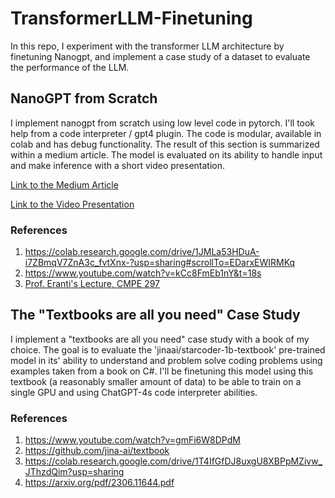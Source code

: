 # TransformerLLM-Finetuning

In this repo, I experiment with the transformer LLM architecture by finetuning Nanogpt, and implement a case study of a dataset to evaluate the performance of the LLM.
 

## NanoGPT from Scratch
I implement nanogpt from scratch using low level code in pytorch. I'll took help from a code interpreter / gpt4 plugin. The code is modular, available in colab and has debug functionality. The result of this section is summarized within a medium article. The model is evaluated on its ability to handle input and make inference with a short video presentation.

[Link to the Medium Article](https://medium.com/@alexyszam/what-i-learned-building-a-mini-gpt-transformer-model-e11027f1190d)

[Link to the Video Presentation](https://youtu.be/csVbr91M6R8)

### References

1. https://colab.research.google.com/drive/1JMLa53HDuA-i7ZBmqV7ZnA3c_fvtXnx-?usp=sharing#scrollTo=EDarxEWIRMKq
2. https://www.youtube.com/watch?v=kCc8FmEb1nY&t=18s
3. [Prof. Eranti's Lecture, CMPE 297](https://docs.google.com/presentation/d/1fk8QlODYkBTTH4ftw8M7Sw_tmhJa8KB97s7dYP6s4mI/edit#slide=id.g24535d0c6d4_0_178)

## The "Textbooks are all you need" Case Study
I implement a "textbooks are all you need" case study with a book of my choice. The goal is to evaluate the 'jinaai/starcoder-1b-textbook' pre-trained model in its' ability to understand and problem solve coding problems using examples taken from a book on C#. I'll be finetuning this model using this textbook (a reasonably smaller amount of data) to be able to train on a single GPU and using ChatGPT-4s code interpreter abilities.


### References 

1. https://www.youtube.com/watch?v=gmFi6W8DPdM
2. https://github.com/jina-ai/textbook
3. https://colab.research.google.com/drive/1T4IfGfDJ8uxgU8XBPpMZivw_JThzdQim?usp=sharing
4. https://arxiv.org/pdf/2306.11644.pdf
